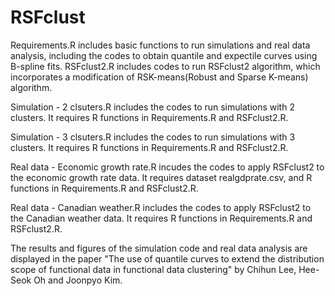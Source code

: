 # RSFclust

Requirements.R includes basic functions to run simulations and real data analysis, including the codes to obtain quantile and expectile curves using B-spline fits. 
RSFclust2.R includes codes to run RSFclust2 algorithm, which incorporates a modification of RSK-means(Robust and Sparse K-means) algorithm.

Simulation - 2 clsuters.R includes the codes to run simulations with 2 clusters. It requires R functions in Requirements.R and RSFclust2.R.

Simulation - 3 clsuters.R includes the codes to run simulations with 3 clusters. It requires R functions in Requirements.R and RSFclust2.R.

Real data - Economic growth rate.R incudes the codes to apply RSFclust2 to the economic growth rate data. It requires dataset realgdprate.csv, and R functions in Requirements.R and RSFclust2.R.

Real data - Canadian weather.R includes the codes to apply RSFclust2 to the Canadian weather data. It requires R functions in Requirements.R and RSFclust2.R.

The results and figures of the simulation code and real data analysis are displayed in the paper "The use of quantile curves to extend the distribution scope of functional data in functional data clustering" by Chihun Lee, Hee-Seok Oh and Joonpyo Kim.
